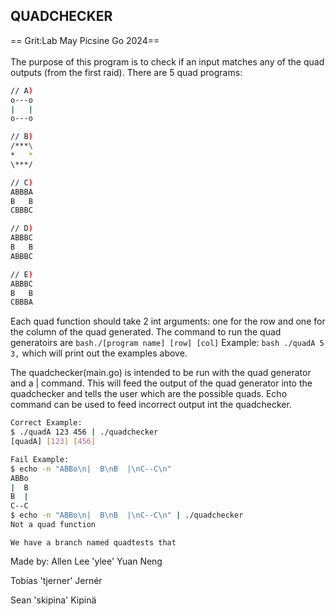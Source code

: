 ## QUADCHECKER ##
== Grit:Lab May Picsine Go 2024==<br />
<br />
The purpose of this program is to check if an input matches any of the quad outputs (from the first raid).
There are 5 quad programs:<br />

``` bash
// A)
o---o
|   |
o---o

// B)
/***\
*   *
\***/

// C)
ABBBA
B   B
CBBBC

// D)
ABBBC
B   B
ABBBC

// E)
ABBBC
B   B
CBBBA

```

Each quad function should take 2 int arguments: one for the row and one for the column of the quad generated.
The command to run the quad generatoirs are ``` bash./[program name] [row] [col] ```
Example: ``` bash ./quadA 5 3, ``` which will print out the examples above.<br>


The quadchecker(main.go) is intended to be run with the quad generator and a | command. This will feed the output of the quad generator into the quadchecker and tells the user which are the possible quads. Echo command can be used to feed incorrect output int the quadchecker.<br>


``` bash
Correct Example:
$ ./quadA 123 456 | ./quadchecker 
[quadA] [123] [456]

Fail Example:
$ echo -n "ABBo\n|  B\nB  |\nC--C\n"
ABBo
|  B
B  |
C--C
$ echo -n "ABBo\n|  B\nB  |\nC--C\n" | ./quadchecker
Not a quad function
```

```
We have a branch named quadtests that 
```

Made by:
Allen Lee 'ylee' Yuan Neng<br>

Tobias 'tjerner' Jernér<br>

Sean 'skipina' Kipinä


